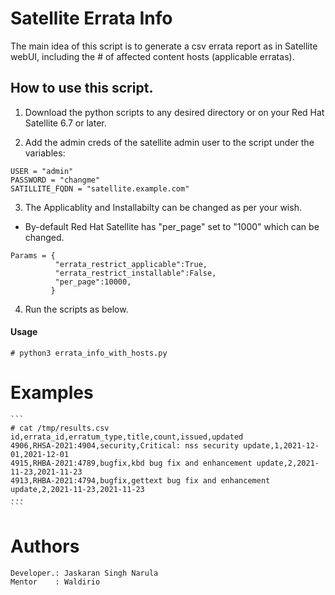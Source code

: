 # Satellite Errata Info

The main idea of this script is to generate a csv errata report as in Satellite webUI, including the # of affected content hosts (applicable erratas).


## How to use this script. 

1. Download the python scripts to any desired directory or on your Red Hat Satellite 6.7 or later.

2. Add the admin creds of the satellite admin user to the script under the variables:
~~~
USER = "admin"
PASSWORD = "changme"
SATILLITE_FQDN = "satellite.example.com"
~~~

3. The Applicablity and Installabilty can be changed as per your wish.
- By-default Red Hat Satellite has "per_page" set to "1000" which can be changed. 
~~~
Params = {
          "errata_restrict_applicable":True,     
          "errata_restrict_installable":False,
          "per_page":10000,
         }
~~~

4. Run the scripts as below.

#### Usage
~~~
# python3 errata_info_with_hosts.py
~~~

# Examples
~~~
```
# cat /tmp/results.csv
id,errata_id,erratum_type,title,count,issued,updated
4906,RHSA-2021:4904,security,Critical: nss security update,1,2021-12-01,2021-12-01
4915,RHBA-2021:4789,bugfix,kbd bug fix and enhancement update,2,2021-11-23,2021-11-23
4913,RHBA-2021:4794,bugfix,gettext bug fix and enhancement update,2,2021-11-23,2021-11-23
...
```
~~~


# Authors 
~~~
Developer.: Jaskaran Singh Narula 
Mentor    : Waldirio
~~~ 
